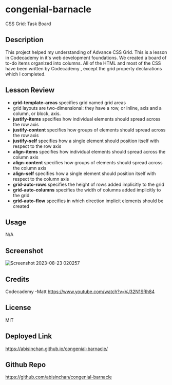 # congenial-barnacle
CSS Grid: Task Board

## Description

This project helped my understanding of Advance CSS Grid. This is a lesson in Codecademy in it's web development foundations. We created a board of to-do items organized into columns. All of the HTML and most of the CSS have been written by Codecademy , except the grid property declarations which I completed. 

## Lesson Review
* **grid-template-areas** specifies grid named grid areas
* grid layouts are two-dimensional: they have a row, or inline, axis and a column, or block, axis.
* **justify-items** specifies how individual elements should spread across the row axis
* **justify-content** specifies how groups of elements should spread across the row axis
* **justify-self** specifies how a single element should position itself with respect to the row axis
* **align-items** specifies how individual elements should spread across the column axis
* **align-content** specifies how groups of elements should spread across the column axis
* **align-self** specifies how a single element should position itself with respect to the column axis
* **grid-auto-rows** specifies the height of rows added implicitly to the grid
* **grid-auto-columns** specifies the width of columns added implicitly to the grid
* **grid-auto-flow** specifies in which direction implicit elements should be created

## Usage
N/A

## Screenshot

![Screenshot 2023-08-23 020257](https://github.com/abisinchan/congenial-barnacle/assets/132783183/19bd94c2-eb46-4a37-b5f9-e7e6ad9d7589)

## Credits
Codecademy
-Matt
https://www.youtube.com/watch?v=VJ32N1SRh84 



## License
MIT

## Deployed Link
https://abisinchan.github.io/congenial-barnacle/

## Github Repo
https://github.com/abisinchan/congenial-barnacle